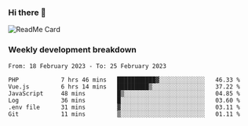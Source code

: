 ### Hi there 👋

<!--
**itzcy/itzcy** is a ✨ _special_ ✨ repository because its `README.md` (this file) appears on your GitHub profile.

Here are some ideas to get you started:

- 🔭 I’m currently working on ...
- 🌱 I’m currently learning ...
- 👯 I’m looking to collaborate on ...
- 🤔 I’m looking for help with ...
- 💬 Ask me about ...
- 📫 How to reach me: ...
- 😄 Pronouns: ...
- ⚡ Fun fact: ...
-->
![ReadMe Card](https://github-readme-stats.vercel.app/api?username=itzcy&show_icons=true&title_color=2d3198&icon_color=797cb8&text_color=24292e&bg_color=f6f8fa)

### Weekly development breakdown
<!--START_SECTION:waka-->

```text
From: 18 February 2023 - To: 25 February 2023

PHP            7 hrs 46 mins   ███████████▓░░░░░░░░░░░░░   46.33 %
Vue.js         6 hrs 14 mins   █████████▒░░░░░░░░░░░░░░░   37.22 %
JavaScript     48 mins         █▒░░░░░░░░░░░░░░░░░░░░░░░   04.85 %
Log            36 mins         █░░░░░░░░░░░░░░░░░░░░░░░░   03.60 %
.env file      31 mins         ▓░░░░░░░░░░░░░░░░░░░░░░░░   03.11 %
Git            11 mins         ▒░░░░░░░░░░░░░░░░░░░░░░░░   01.11 %
```

<!--END_SECTION:waka-->
